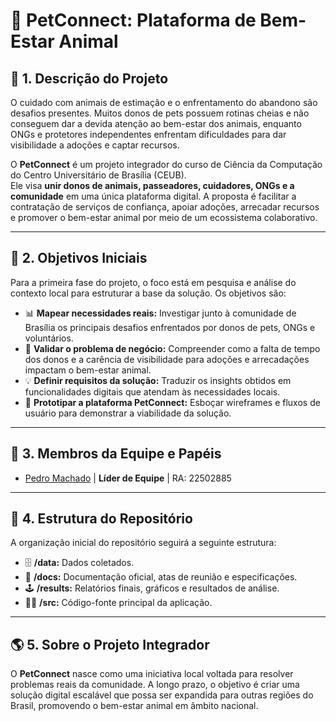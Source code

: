 # 🐾 PetConnect: Plataforma de Bem-Estar Animal

## 🚀 1. Descrição do Projeto

O cuidado com animais de estimação e o enfrentamento do abandono são desafios presentes. Muitos donos de pets possuem rotinas cheias e não conseguem dar a devida atenção ao bem-estar dos animais, enquanto ONGs e protetores independentes enfrentam dificuldades para dar visibilidade a adoções e captar recursos.

O **PetConnect** é um projeto integrador do curso de Ciência da Computação do Centro Universitário de Brasília (CEUB).  
Ele visa **unir donos de animais, passeadores, cuidadores, ONGs e a comunidade** em uma única plataforma digital. A proposta é facilitar a contratação de serviços de confiança, apoiar adoções, arrecadar recursos e promover o bem-estar animal por meio de um ecossistema colaborativo.

---

## 🎯 2. Objetivos Iniciais 

Para a primeira fase do projeto, o foco está em pesquisa e análise do contexto local para estruturar a base da solução. Os objetivos são:

-   📊 **Mapear necessidades reais:** Investigar junto à comunidade de Brasília os principais desafios enfrentados por donos de pets, ONGs e voluntários.
-   🐶 **Validar o problema de negócio:** Compreender como a falta de tempo dos donos e a carência de visibilidade para adoções e arrecadações impactam o bem-estar animal.
-   💡 **Definir requisitos da solução:** Traduzir os insights obtidos em funcionalidades digitais que atendam às necessidades locais.
-   📱 **Prototipar a plataforma PetConnect:** Esboçar wireframes e fluxos de usuário para demonstrar a viabilidade da solução.

---

## 👥 3. Membros da Equipe e Papéis

- [Pedro Machado](https://github.com/machad1n) | **Líder de Equipe** | RA: 22502885

---

## 📂 4. Estrutura do Repositório

A organização inicial do repositório seguirá a seguinte estrutura:

-   🗄️ **/data:** Dados coletados.
-   📄 **/docs:** Documentação oficial, atas de reunião e especificações.
-   🕹️ **/results:** Relatórios finais, gráficos e resultados de análise. 
-   👨‍💻 **/src:** Código-fonte principal da aplicação.  

---

## 🌎 5. Sobre o Projeto Integrador

O **PetConnect** nasce como uma iniciativa local voltada para resolver problemas reais da comunidade. A longo prazo, o objetivo é criar uma solução digital escalável que possa ser expandida para outras regiões do Brasil, promovendo o bem-estar animal em âmbito nacional.
